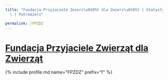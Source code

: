 ```yaml
---
title: "Fundacja Przyjaciele Zwierz\u0105t dla Zwierz\u0105t | Statystyki patronite.pl\
  \ | Patromierz"

permalink: /FPZDZ
---
```


# [Fundacja Przyjaciele Zwierząt dla Zwierząt](https://patronite.pl/FPZDZ)

{% include profile.md name="FPZDZ" prefix="f" %}
